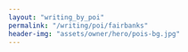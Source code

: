 ```yaml
---
layout: "writing_by_poi"
permalink: "/writing/poi/fairbanks"
header-img: "assets/owner/hero/pois-bg.jpg"
---
```


